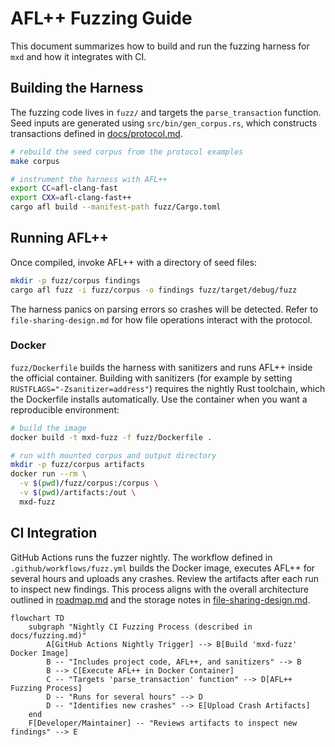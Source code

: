 # AFL++ Fuzzing Guide

This document summarizes how to build and run the fuzzing harness for `mxd` and
how it integrates with CI.

## Building the Harness

The fuzzing code lives in `fuzz/` and targets the `parse_transaction` function.
Seed inputs are generated using `src/bin/gen_corpus.rs`, which constructs
transactions defined in [docs/protocol.md](protocol.md).

```bash
# rebuild the seed corpus from the protocol examples
make corpus

# instrument the harness with AFL++
export CC=afl-clang-fast
export CXX=afl-clang-fast++
cargo afl build --manifest-path fuzz/Cargo.toml
```

## Running AFL++

Once compiled, invoke AFL++ with a directory of seed files:

```bash
mkdir -p fuzz/corpus findings
cargo afl fuzz -i fuzz/corpus -o findings fuzz/target/debug/fuzz
```

The harness panics on parsing errors so crashes will be detected. Refer to
`file-sharing-design.md` for how file operations interact with the protocol.

### Docker

`fuzz/Dockerfile` builds the harness with sanitizers and runs AFL++ inside the
official container. Building with sanitizers (for example by setting
`RUSTFLAGS="-Zsanitizer=address"`) requires the nightly Rust toolchain, which
the Dockerfile installs automatically. Use the container when you want a
reproducible environment:

```bash
# build the image
docker build -t mxd-fuzz -f fuzz/Dockerfile .

# run with mounted corpus and output directory
mkdir -p fuzz/corpus artifacts
docker run --rm \
  -v $(pwd)/fuzz/corpus:/corpus \
  -v $(pwd)/artifacts:/out \
  mxd-fuzz
```

## CI Integration

GitHub Actions runs the fuzzer nightly. The workflow defined in
`.github/workflows/fuzz.yml` builds the Docker image, executes AFL++ for several
hours and uploads any crashes. Review the artifacts after each run to inspect
new findings. This process aligns with the overall architecture outlined in
[roadmap.md](roadmap.md) and the storage notes in
[file-sharing-design.md](file-sharing-design.md).

```mermaid
flowchart TD
    subgraph "Nightly CI Fuzzing Process (described in docs/fuzzing.md)"
        A[GitHub Actions Nightly Trigger] --> B[Build 'mxd-fuzz' Docker Image]
        B -- "Includes project code, AFL++, and sanitizers" --> B
        B --> C[Execute AFL++ in Docker Container]
        C -- "Targets 'parse_transaction' function" --> D[AFL++ Fuzzing Process]
        D -- "Runs for several hours" --> D
        D -- "Identifies new crashes" --> E[Upload Crash Artifacts]
    end
    F[Developer/Maintainer] -- "Reviews artifacts to inspect new findings" --> E
```
